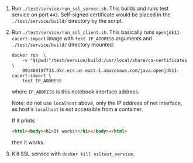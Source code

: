 1. Run `./test/service/run_ssl_server.sh`. This builds and runs
   test service on port `443`. Self-signed certificate would be placed
   in the `./test/service/build/` directory by the script.

2. Run `./test/service/run_ssl_client.sh`. This basically runs
   `openjdk11-cacert-import` image with `test IP_ADDRESS` arguments
   and `./test/service/build/` directory mounted:

   ```
   docker run  \
       -v "$(pwd)"/test/service/build:/usr/local/share/ca-certificates \
       091468197733.dkr.ecr.us-east-1.amazonaws.com/java:openjdk11-cacert-import \
       test IP_ADDRESS
   ```
   where `IP_ADDRESS` is this notebook interface address.

   Note: do not use `localhost` above, only the IP address of net interface,
   as host's `localhost` is not accessible from a container.

   If it prints
   ```html
   <html><body><h1>It works!</h1></body></html>
   ```
   then it works.

3. Kill SSL service with `docker kill ssltest_service`.
